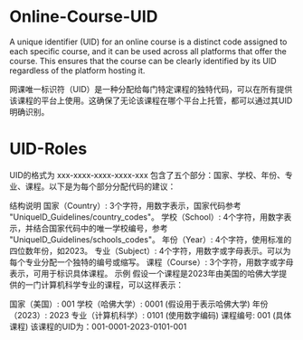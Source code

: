 # Online-Course-UID
A unique identifier (UID) for an online course is a distinct code assigned to each specific course, and it can be used across all platforms that offer the course. This ensures that the course can be clearly identified by its UID regardless of the platform hosting it.

网课唯一标识符（UID）是一种分配给每门特定课程的独特代码，可以在所有提供该课程的平台上使用。这确保了无论该课程在哪个平台上托管，都可以通过其UID明确识别。


# UID-Roles
UID的格式为 xxx-xxxx-xxxx-xxxx-xxx 
包含了五个部分：国家、学校、年份、专业、课程。以下是为每个部分分配代码的建议：

结构说明
国家（Country）: 3个字符，用数字表示，国家代码参考 "UniqueID_Guidelines/country_codes"。
学校（School）: 4个字符，用数字表示，并结合国家代码中的唯一学校编号，参考 "UniqueID_Guidelines/schools_codes"。
年份（Year）: 4个字符，使用标准的四位数年份，如2023。
专业（Subject）: 4个字符，用数字或字母表示。可以为每个专业分配一个独特的编号或缩写。
课程（Course）: 3个字符，用数字或字母表示，可用于标识具体课程。
示例
假设一个课程是2023年由美国的哈佛大学提供的一门计算机科学专业的课程，可以这样表示：

国家（美国）: 001
学校（哈佛大学）: 0001 (假设用于表示哈佛大学)
年份（2023）: 2023
专业（计算机科学）: 0101 (使用数字编码)
课程编号: 001 (具体课程)
该课程的UID为：001-0001-2023-0101-001
